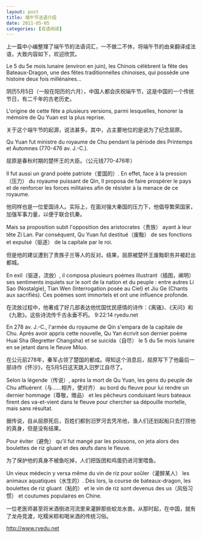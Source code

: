 ```yaml
---
layout: post
title: 端午节法语介绍
date: 2011-05-05
categories: [双语阅读]  
---
```


上一篇中小编整理了端午节的法语词汇，一不做二不休，将端午节的由来翻译成法语，大致内容如下，欢迎欣赏。

Le 5 du 5e mois lunaire (environ en juin), les Chinois célèbrent la fête des Bateaux-Dragon, une des fêtes traditionnelles chinoises, qui possède une histoire deux fois millénaires...

阴历5月5日（一般在阳历的六月），中国人都会庆祝端午节，这是中国的一个传统节日，有二千年的古老历史。

L'origine de cette fête a plusieurs versions, parmi lesquelles, honorer la mémoire de Qu Yuan est la plus reprise.

关于这个端午节的起源，说法甚多。其中，占主要地位的是说为了纪念屈原。

Qu Yuan fut ministre du royaume de Chu pendant la période des Printemps et Automnes (770-476 av. J.-C.).

屈原是春秋时期的楚怀王的大臣。（公元钱770-476年）

Il fut aussi un grand poète patriote（爱国的）. En effet, face à la pression（压力） du royaume puissant de Qin, Il proposa de faire prospérer le pays et de renforcer les forces militaires afin de résister à la menace de ce royaume.

他同样也是一位爱国诗人。实际上，在面对强大秦国的压力下，他倡导繁荣国家，加强军事力量，以便于联合抗秦。

Mais sa proposition subit l'opposition des aristocrates（贵族） ayant à leur tête Zi Lan. Par conséquent, Qu Yuan fut destitué（废黜） de ses fonctions et expulsé（驱逐） de la capitale par le roi.

但是他的建议遭到了贵族子兰等人的反对。结果，屈原被楚怀王废黜职务并被赶出都城。

En exil（驱逐，流放）, il composa plusieurs poèmes illustrant（插图，阐明） ses sentiments inquiets sur le sort de la nation et du peuple : entre autres Li Sao (Nostalgie), Tian Wen (Interrogation posée au Ciel) et Jiu Ge (Chants aux sacrifiés). Ces poèmes sont immortels et ont une influence profonde.

在流放过程中，他著成了好几部表达他忧国忧民感情的诗作：《离骚》、《天问》和《九歌》。这些诗流传千古永垂不朽。 9:22:14 ryedu.net

En 278 av. J.-C., l'armée du royaume de Qin s'empara de la capitale de Chu. Après avoir appris cette nouvelle, Qu Yan écrivit son dernier poème Huai Sha (Regretter Changsha) et se suicida（自尽） le 5 du 5e mois lunaire en se jetant dans le fleuve Miluo.

在公元前278年，秦军占领了楚国的都成。得知这个消息后，屈原写下了他最后一部诗作《怀沙》，在5月5日这天跳入汨罗江自尽了。

Selon la légende（传说）, après la mort de Qu Yuan, les gens du peuple de Chu affluèrent（与......相齐，使对齐） au bord du fleuve pour lui rendre un dernier hommage（尊敬，赠品） et les pêcheurs conduisant leurs bateaux firent des va-et-vient dans le fleuve pour chercher sa dépouille mortelle, mais sans résultat.

据传说，自从屈原死后，百姓们都到汨罗河去凭吊他，渔人们还划起船只去打捞他的真身，但是没有结果。

Pour éviter（避免） qu'il fut mangé par les poissons, on jeta alors des boulettes de riz gluant et des œufs dans le fleuve.

为了保护他的真身不被鱼吃掉，人们把饭团和鸡蛋扔进河里喂鱼。

Un vieux médecin y versa même du vin de riz pour soûler（灌醉某人） les animaux aquatiques（水生的）. Dès lors, la course de bateaux-dragon, les boulettes de riz gluant（粘的） et le vin de riz sont devenus des us（风俗习惯） et coutumes populaires en Chine.

一位老医师甚至将米酒倒进河流里来灌醉那些蛟龙水兽。从那时起，在中国，就有了龙舟竞渡，吃糯米粽和喝米酒的传统习俗。

http://www.ryedu.net

